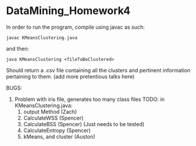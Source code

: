 DataMining_Homework4
====================

In order to run the program, compile using javac as such:

	javac KMeansClustering.java
	
and then: 

	java KMeansClustering <fileToBeClustered>
	
Should return a .csv file containing all the clusters and pertinent information pertaining to them. 
(add more pretentious talks here)

BUGS:
1. Problem with iris file, generates too many class files
TODO:
in KMeansClustering.java:
	1. output Method (Zach)
	2. CalculateWSS (Spencer)
	3. CalculateBSS (Spencer) (Just needs to be tested)
	4. CalculateEntropy (Spencer)
	5. kMeans, and cluster (Auston)